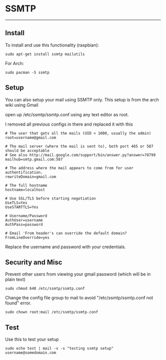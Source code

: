 # SSMTP
---
## Install

To install and use this functionality (raspbian):

    sudo apt-get install ssmtp mailutils

For Arch:

    sudo pacman -S ssmtp

## Setup

You can also setup your mail using SSMTP only.
This setup is from the arch wiki using Gmail

open up /etc/ssmtp/ssmtp.conf using any text editor as root.

I removed all previous configs in there and replaced it with this

    # The user that gets all the mails (UID < 1000, usually the admin)
    root=username@gmail.com

    # The mail server (where the mail is sent to), both port 465 or 587 should be acceptable
    # See also http://mail.google.com/support/bin/answer.py?answer=78799
    mailhub=smtp.gmail.com:587
  
    # The address where the mail appears to come from for user authentification.
    rewriteDomain=gmail.com
  
    # The full hostname
    hostname=localhost
  
    # Use SSL/TLS before starting negotiation 
    UseTLS=Yes
    UseSTARTTLS=Yes
  
    # Username/Password
    AuthUser=username
    AuthPass=password
  
    # Email 'From header's can override the default domain?
    FromLineOverride=yes

Replace the username and password with your credentials.

## Security and Misc

Prevent other users from viewing your gmail password (which will be in plain text)

    sudo chmod 640 /etc/ssmtp/ssmtp.conf

Change the config file group to mail to avoid "/etc/ssmtp/ssmtp.conf not found" error.

    sudo chown root:mail /etc/ssmtp/ssmtp.conf

## Test

Use this to test your setup

    sudo echo test | mail -v -s "testing ssmtp setup" username@somedomain.com
